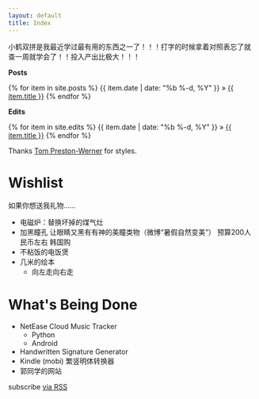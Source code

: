 ```yaml
---
layout: default
title: Index
---
```


小鹤双拼是我最近学过最有用的东西之一了！！！打字的时候拿着对照表忘了就
查一周就学会了！！投入产出比极大！！！

**Posts**

{% for item in site.posts %}
  <span>{{ item.date | date: "%b %-d, %Y" }}</span>
  &raquo;
  <a href="{{ item.url | prepend: site.baseurl}}">{{ item.title }}</a>
{% endfor %}

**Edits**

{% for item in site.edits %}
  <span>{{ item.date | date: "%b %-d, %Y" }}</span>
  &raquo;
  <a href="{{ item.url | prepend: site.baseurl}}">{{ item.title }}</a>
{% endfor %}

Thanks [Tom Preston-Werner](http://tom.preston-werner.com/) for styles.

# Wishlist

如果你想送我礼物……

- 电磁炉：替换坏掉的煤气灶
- 加黑瞳孔 让眼睛又黑有有神的美瞳类物（微博“暑假自然变美”） 预算200人民币左右 韩国购
- 不粘饭的电饭煲
- 几米的绘本
  - 向左走向右走

# What's Being Done

- NetEase Cloud Music Tracker
  - Python
  - Android
- Handwritten Signature Generator
- Kindle (mobi) 繁竖明体转换器
- 郭同学的网站

<p class="rss-subscribe">subscribe <a href="{{ "/feed.xml" | prepend: site.baseurl }}">via RSS</a></p>

